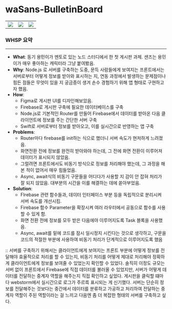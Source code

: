 # waSans-BulletinBoard
<table>
   <tr>
      <td><img src="https://user-images.githubusercontent.com/58936172/214508617-04c3c50b-4731-4916-a505-6a995a526536.png"></td><td><img src="https://user-images.githubusercontent.com/58936172/214508732-dfbb193a-ba87-4e17-9874-486a85d27a95.png"></td><td><img src="https://user-images.githubusercontent.com/58936172/214510179-3dabd165-3c09-477d-82a4-b81abd6f6602.png"></td>
   </tr>
</table>
   
   



### WHSP 요약
***
- **What**: 동기 용민이가 멘토로 있는 노드 스터디에서 한 첫 게시판 과제. 샌즈는 용민이가 매우 좋아하는 캐릭터라 그냥 붙여봤음.
- **Why**: Node.js 로 서버를 구축하는 도중, 문득 사람들에게 보여지는 프론트에서는 서버로부터 어떻게 정보를 받아와 표시하는 지, 연동 과정에서 발생하는 문제점이나 힘든 점들은 무엇이 있을 지 궁금증이 생겨 손수 경험하기 위해 앱 형태로 구현하고자 했음.
- **How**: 
  - Figma로 게시판 UI를 디자인해보았음.
  - Firebase로 게시판 구축에 필요한 데이터베이스를 구축
  - Node.js로 기본적인 Router를 만들어 Firebase에서 데이터를 받아온 다음 클라이언트에 정보를 주는 간단한 서버 구축
  - Swift로 서버로부터 정보를 받아오고, 이를 실시간으로 반영하는 앱 구축
- **Problems**:
  - Router마다 firebase를 init하는 식으로 했더니 서버 속도가 현저하게 느려졌음.
  - 화면전환 전에 정보를 완전히 받아와야 하는데, 그 전에 화면 전환이 이루어져 데이터가 표시되지 않았음.
  - 그럴려면 프론트에서도 비동기 방식으로 정보를 처리해야 했는데, 그 과정을 해본 적이 없어서 매우 힘들었음. 
  - Async, await식의 비동기 구문들을 어디다가 사용할 지 감이 안 잡혀 처리가 잘 되지 않았음. 대부분의 시간을 이를 해결하는 데에 쏟아부었음.
- **Solution**:
  - FIrebase 관련 함수들과, 데이터 인터페이스 부분 등을 독립적으로 분리시켜 서버 속도를 개선시킴.
  - Firebase 함수 Parameter을 확장시켜 여러 라우터에서 공동으로 함수를 사용할 수 있게 함.
  - 화면 전환 전에 정보를 모두 받은 다음에야 이루어지도록 Task 블록을 사용했음.
  - Async, await를 밑에 코드를 잠시 일시정지 시킨다는 것으로 생각하고, 구문을 코드의 적절한 부분에 사용하여 비동기 처리가 단계적으로 이루어지도록 했음
  
:: 서버를 구축하기 위해서는 클라이언트에게 보여지는 프론트 부분에 어떻게 정보를 전달해야 효율적으로 처리를 할 수 있는지, 비동기 처리를 어떻게 제대로 처리해야 정확하게 클라이언트에게 정보를 보여줄 수 있었는지 확인할 수 있었다. 솔직히 이정도 규모는 서버 없이 프론트에서 Firebase에 직접 데이터를 불러올 수 있었지만, 서버가 어떻게 데이터를 전달하는 중계자 역할을 해주는지 직접 확인하고 싶었다. 게시판을 클릭할 떄마다 webstorm에서 실시간으로 로그가 주르륵 표시되는 게 신기했다. 서버는 단순히 정보를 전달해주는 것보다는 중간에서 데이터를 분류하고 가공하고 처리하여 전달하는 중계자 역할이 주된 역할이라는 걸 느끼고 다음엔 좀 더 복잡한 형태의 서버를 구축하고 싶다.
